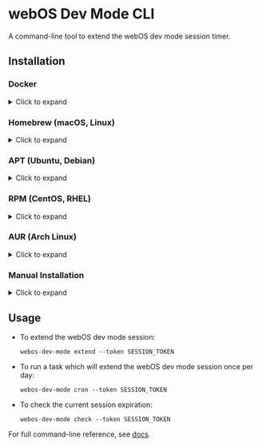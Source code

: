 # webOS Dev Mode CLI

A command-line tool to extend the webOS dev mode session timer.

## Installation

### Docker

<details>
  <summary>Click to expand</summary>

A Docker image is available at [ghcr.io/gabe565/webos-dev-mode](https://ghcr.io/gabe565/webos-dev-mode)

```shell
sudo docker run --rm -it ghcr.io/gabe565/webos-dev-mode cron --token SESSION_TOKEN
```
</details>

### Homebrew (macOS, Linux)

<details>
  <summary>Click to expand</summary>

Install webos-dev-mode from [gabe565/homebrew-tap](https://github.com/gabe565/homebrew-tap):
```shell
brew install gabe565/tap/webos-dev-mode
```
</details>

### APT (Ubuntu, Debian)

<details>
  <summary>Click to expand</summary>

1. If you don't have it already, install the `ca-certificates` package
   ```shell
   sudo apt install ca-certificates
   ```

2. Add gabe565 apt repository
   ```
   echo 'deb [trusted=yes] https://apt.gabe565.com /' | sudo tee /etc/apt/sources.list.d/gabe565.list
   ```

3. Update apt repositories
   ```shell
   sudo apt update
   ```

4. Install webos-dev-mode
   ```shell
   sudo apt install webos-dev-mode
   ```
</details>

### RPM (CentOS, RHEL)

<details>
  <summary>Click to expand</summary>

1. If you don't have it already, install the `ca-certificates` package
   ```shell
   sudo dnf install ca-certificates
   ```

2. Add gabe565 rpm repository to `/etc/yum.repos.d/gabe565.repo`
   ```ini
   [gabe565]
   name=gabe565
   baseurl=https://rpm.gabe565.com
   enabled=1
   gpgcheck=0
   ```

3. Install webos-dev-mode
   ```shell
   sudo dnf install webos-dev-mode
   ```
</details>

### AUR (Arch Linux)

<details>
  <summary>Click to expand</summary>

Install [webos-dev-mode-bin](https://aur.archlinux.org/packages/webos-dev-mode-bin) with your [AUR helper](https://wiki.archlinux.org/index.php/AUR_helpers) of choice.
</details>

### Manual Installation

<details>
  <summary>Click to expand</summary>

Download and run the [latest release binary](https://github.com/gabe565/webos-dev-mode/releases/latest) for your system and architecture.
</details>

## Usage

- To extend the webOS dev mode session:
  ```shell
  webos-dev-mode extend --token SESSION_TOKEN
  ```
- To run a task which will extend the webOS dev mode session once per day:
  ```shell
  webos-dev-mode cron --token SESSION_TOKEN
  ```
- To check the current session expiration:
  ```shell
  webos-dev-mode check --token SESSION_TOKEN
  ```

For full command-line reference, see [docs](docs/webos-dev-mode.md).

